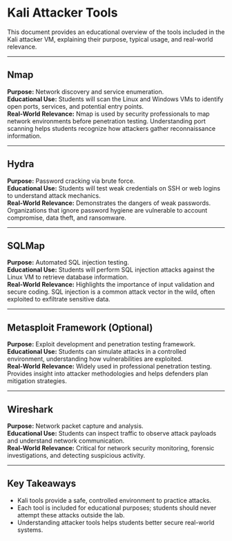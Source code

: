 # Kali Attacker Tools

This document provides an educational overview of the tools included in the Kali attacker VM, explaining their purpose, typical usage, and real-world relevance.

---

## Nmap
**Purpose:** Network discovery and service enumeration.  
**Educational Use:** Students will scan the Linux and Windows VMs to identify open ports, services, and potential entry points.  
**Real-World Relevance:** Nmap is used by security professionals to map network environments before penetration testing. Understanding port scanning helps students recognize how attackers gather reconnaissance information.

---

## Hydra
**Purpose:** Password cracking via brute force.  
**Educational Use:** Students will test weak credentials on SSH or web logins to understand attack mechanics.  
**Real-World Relevance:** Demonstrates the dangers of weak passwords. Organizations that ignore password hygiene are vulnerable to account compromise, data theft, and ransomware.

---

## SQLMap
**Purpose:** Automated SQL injection testing.  
**Educational Use:** Students will perform SQL injection attacks against the Linux VM to retrieve database information.  
**Real-World Relevance:** Highlights the importance of input validation and secure coding. SQL injection is a common attack vector in the wild, often exploited to exfiltrate sensitive data.

---

## Metasploit Framework (Optional)
**Purpose:** Exploit development and penetration testing framework.  
**Educational Use:** Students can simulate attacks in a controlled environment, understanding how vulnerabilities are exploited.  
**Real-World Relevance:** Widely used in professional penetration testing. Provides insight into attacker methodologies and helps defenders plan mitigation strategies.

---

## Wireshark
**Purpose:** Network packet capture and analysis.  
**Educational Use:** Students can inspect traffic to observe attack payloads and understand network communication.  
**Real-World Relevance:** Critical for network security monitoring, forensic investigations, and detecting suspicious activity.

---

## Key Takeaways
- Kali tools provide a safe, controlled environment to practice attacks.
- Each tool is included for educational purposes; students should never attempt these attacks outside the lab.
- Understanding attacker tools helps students better secure real-world systems.
